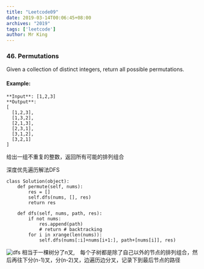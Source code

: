 ```yaml
---
title: "Leetcode09"
date: 2019-03-14T00:06:45+08:00
archives: "2019"
tags: ['leetcode']
author: Mr King
---
```


### 46. Permutations

Given a collection of distinct integers, return all possible permutations.

#### Example:
```
**Input**: [1,2,3]
**Output**:
[
  [1,2,3],
  [1,3,2],
  [2,1,3],
  [2,3,1],
  [3,1,2],
  [3,2,1]
]
```

给出一组不重复的整数，返回所有可能的排列组合

深度优先遍历解法DFS
```
class Solution(object):
    def permute(self, nums):
        res = []
        self.dfs(nums, [], res)
        return res

    def dfs(self, nums, path, res):
        if not nums:
            res.append(path)
            # return # backtracking
        for i in xrange(len(nums)):
            self.dfs(nums[:i]+nums[i+1:], path+[nums[i]], res)

```
![dfs](https://hurryking.github.io/img/permutations.png)
相当于一棵树分了n叉,　每个子树都是除了自己以外的节点的排列组合，然后再往下分(n-1)叉，分(n-2)叉，边遍历边分叉，记录下到最后节点的路径